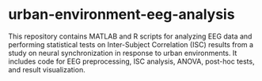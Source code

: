 # urban-environment-eeg-analysis
This repository contains MATLAB and R scripts for analyzing EEG data and performing statistical tests on Inter-Subject Correlation (ISC) results from a study on neural synchronization in response to urban environments. It includes code for EEG preprocessing, ISC analysis, ANOVA, post-hoc tests, and result visualization.
